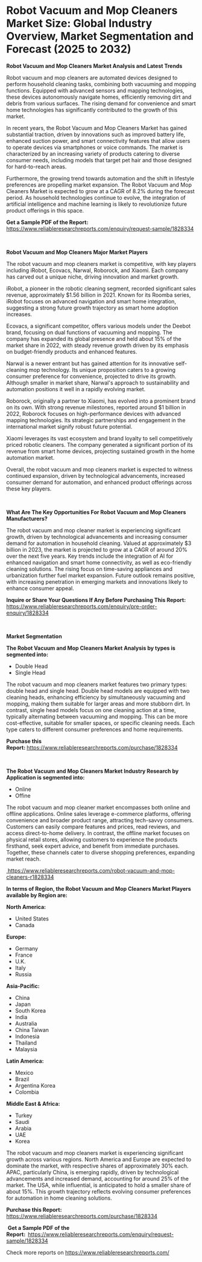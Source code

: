 <p><h1>Robot Vacuum and Mop Cleaners Market Size: Global Industry Overview, Market Segmentation and Forecast (2025 to 2032)</h1></p><p><strong>Robot Vacuum and Mop Cleaners Market Analysis and Latest Trends</strong></p>
<p><p>Robot vacuum and mop cleaners are automated devices designed to perform household cleaning tasks, combining both vacuuming and mopping functions. Equipped with advanced sensors and mapping technologies, these devices autonomously navigate homes, efficiently removing dirt and debris from various surfaces. The rising demand for convenience and smart home technologies has significantly contributed to the growth of this market.</p><p>In recent years, the Robot Vacuum and Mop Cleaners Market has gained substantial traction, driven by innovations such as improved battery life, enhanced suction power, and smart connectivity features that allow users to operate devices via smartphones or voice commands. The market is characterized by an increasing variety of products catering to diverse consumer needs, including models that target pet hair and those designed for hard-to-reach areas.</p><p>Furthermore, the growing trend towards automation and the shift in lifestyle preferences are propelling market expansion. The Robot Vacuum and Mop Cleaners Market is expected to grow at a CAGR of 8.2% during the forecast period. As household technologies continue to evolve, the integration of artificial intelligence and machine learning is likely to revolutionize future product offerings in this space.</p></p>
<p><strong>Get a Sample PDF of the Report:&nbsp;</strong> <a href="https://www.reliableresearchreports.com/enquiry/request-sample/1828334?utm_campaign=2227&utm_medium=2&utm_source=Github&utm_content=ia&utm_term=09022025&utm_id=robot-vacuum-and-mop-cleaners">https://www.reliableresearchreports.com/enquiry/request-sample/1828334</a></p>
<p>&nbsp;</p>
<p><strong>Robot Vacuum and Mop Cleaners Major Market Players</strong></p>
<p><p>The robot vacuum and mop cleaners market is competitive, with key players including iRobot, Ecovacs, Narwal, Roborock, and Xiaomi. Each company has carved out a unique niche, driving innovation and market growth.</p><p>iRobot, a pioneer in the robotic cleaning segment, recorded significant sales revenue, approximately $1.56 billion in 2021. Known for its Roomba series, iRobot focuses on advanced navigation and smart home integration, suggesting a strong future growth trajectory as smart home adoption increases. </p><p>Ecovacs, a significant competitor, offers various models under the Deebot brand, focusing on dual functions of vacuuming and mopping. The company has expanded its global presence and held about 15% of the market share in 2022, with steady revenue growth driven by its emphasis on budget-friendly products and enhanced features.</p><p>Narwal is a newer entrant but has gained attention for its innovative self-cleaning mop technology. Its unique proposition caters to a growing consumer preference for convenience, projected to drive its growth. Although smaller in market share, Narwal's approach to sustainability and automation positions it well in a rapidly evolving market.</p><p>Roborock, originally a partner to Xiaomi, has evolved into a prominent brand on its own. With strong revenue milestones, reported around $1 billion in 2022, Roborock focuses on high-performance devices with advanced mapping technologies. Its strategic partnerships and engagement in the international market signify robust future potential.</p><p>Xiaomi leverages its vast ecosystem and brand loyalty to sell competitively priced robotic cleaners. The company generated a significant portion of its revenue from smart home devices, projecting sustained growth in the home automation market.</p><p>Overall, the robot vacuum and mop cleaners market is expected to witness continued expansion, driven by technological advancements, increased consumer demand for automation, and enhanced product offerings across these key players.</p></p>
<p>&nbsp;</p>
<p><strong>What Are The Key Opportunities For Robot Vacuum and Mop Cleaners Manufacturers?</strong></p>
<p><p>The robot vacuum and mop cleaner market is experiencing significant growth, driven by technological advancements and increasing consumer demand for automation in household cleaning. Valued at approximately $3 billion in 2023, the market is projected to grow at a CAGR of around 20% over the next five years. Key trends include the integration of AI for enhanced navigation and smart home connectivity, as well as eco-friendly cleaning solutions. The rising focus on time-saving appliances and urbanization further fuel market expansion. Future outlook remains positive, with increasing penetration in emerging markets and innovations likely to enhance consumer appeal.</p></p>
<p><strong>Inquire or Share Your Questions If Any Before Purchasing This Report:</strong> <a href="https://www.reliableresearchreports.com/enquiry/pre-order-enquiry/1828334?utm_campaign=2227&utm_medium=2&utm_source=Github&utm_content=ia&utm_term=09022025&utm_id=robot-vacuum-and-mop-cleaners">https://www.reliableresearchreports.com/enquiry/pre-order-enquiry/1828334</a></p>
<p>&nbsp;</p>
<p><strong>Market Segmentation</strong></p>
<p><strong>The Robot Vacuum and Mop Cleaners Market Analysis by types is segmented into:</strong></p>
<p><ul><li>Double Head</li><li>Single Head</li></ul></p>
<p><p>The robot vacuum and mop cleaners market features two primary types: double head and single head. Double head models are equipped with two cleaning heads, enhancing efficiency by simultaneously vacuuming and mopping, making them suitable for larger areas and more stubborn dirt. In contrast, single head models focus on one cleaning action at a time, typically alternating between vacuuming and mopping. This can be more cost-effective, suitable for smaller spaces, or specific cleaning needs. Each type caters to different consumer preferences and home requirements.</p></p>
<p><strong>Purchase this Report:&nbsp;</strong><a href="https://www.reliableresearchreports.com/purchase/1828334?utm_campaign=2227&utm_medium=2&utm_source=Github&utm_content=ia&utm_term=09022025&utm_id=robot-vacuum-and-mop-cleaners">https://www.reliableresearchreports.com/purchase/1828334</a></p>
<p>&nbsp;</p>
<p><strong>The Robot Vacuum and Mop Cleaners Market Industry Research by Application is segmented into:</strong></p>
<p><ul><li>Online</li><li>Offine</li></ul></p>
<p><p>The robot vacuum and mop cleaner market encompasses both online and offline applications. Online sales leverage e-commerce platforms, offering convenience and broader product range, attracting tech-savvy consumers. Customers can easily compare features and prices, read reviews, and access direct-to-home delivery. In contrast, the offline market focuses on physical retail stores, allowing customers to experience the products firsthand, seek expert advice, and benefit from immediate purchases. Together, these channels cater to diverse shopping preferences, expanding market reach.</p></p>
<p><a href="https://www.reliableresearchreports.com/robot-vacuum-and-mop-cleaners-r1828334?utm_campaign=2227&utm_medium=2&utm_source=Github&utm_content=ia&utm_term=09022025&utm_id=robot-vacuum-and-mop-cleaners">&nbsp;https://www.reliableresearchreports.com/robot-vacuum-and-mop-cleaners-r1828334</a></p>
<p><strong>In terms of Region, the Robot Vacuum and Mop Cleaners Market Players available by Region are:</strong></p>
<p>
    <p> <strong> North America: </strong>
        <ul>
            <li>United States</li>
            <li>Canada</li>
        </ul>
        </p> 
    <p> <strong> Europe: </strong>
        <ul>
            <li>Germany</li>
            <li>France</li>
            <li>U.K.</li>
            <li>Italy</li>
            <li>Russia</li>
        </ul>
        </p> 
    <p> <strong> Asia-Pacific: </strong>
        <ul>
            <li>China</li>
            <li>Japan</li>
            <li>South Korea</li>
            <li>India</li>
            <li>Australia</li>
            <li>China Taiwan</li>
            <li>Indonesia</li>
            <li>Thailand</li>
            <li>Malaysia</li>
        </ul>
        </p> 
    <p> <strong> Latin America: </strong>
        <ul>
            <li>Mexico</li>
            <li>Brazil</li>
            <li>Argentina Korea</li>
            <li>Colombia</li>
        </ul>
        </p> 
    <p> <strong> Middle East & Africa: </strong>
        <ul>
            <li>Turkey</li>
            <li>Saudi</li>
            <li>Arabia</li>
            <li>UAE</li>
            <li>Korea</li>
        </ul>
    </p>
    </p>
<p><p>The robot vacuum and mop cleaners market is experiencing significant growth across various regions. North America and Europe are expected to dominate the market, with respective shares of approximately 30% each. APAC, particularly China, is emerging rapidly, driven by technological advancements and increased demand, accounting for around 25% of the market. The USA, while influential, is anticipated to hold a smaller share of about 15%. This growth trajectory reflects evolving consumer preferences for automation in home cleaning solutions.</p></p>
<p><strong>Purchase this Report: </strong><a href="https://www.reliableresearchreports.com/purchase/1828334?utm_campaign=2227&utm_medium=2&utm_source=Github&utm_content=ia&utm_term=09022025&utm_id=robot-vacuum-and-mop-cleaners">https://www.reliableresearchreports.com/purchase/1828334</a></p>
<p>&nbsp;<strong>Get a Sample PDF of the Report:&nbsp;&nbsp;</strong><a href="https://www.reliableresearchreports.com/enquiry/request-sample/1828334?utm_campaign=2227&utm_medium=2&utm_source=Github&utm_content=ia&utm_term=09022025&utm_id=robot-vacuum-and-mop-cleaners">https://www.reliableresearchreports.com/enquiry/request-sample/1828334</a></p>
<p><strong></strong></p>
<p>Check more reports on <a href="https://www.reliableresearchreports.com/?utm_campaign=2227&utm_medium=2&utm_source=Github&utm_content=ia&utm_term=09022025&utm_id=robot-vacuum-and-mop-cleaners">https://www.reliableresearchreports.com/</a></p>